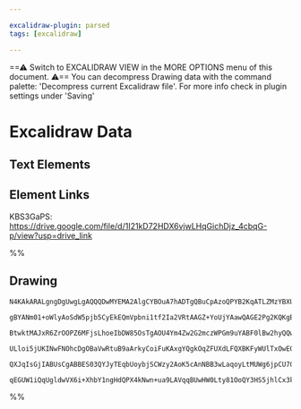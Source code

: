 ```yaml
---

excalidraw-plugin: parsed
tags: [excalidraw]

---
```

==⚠  Switch to EXCALIDRAW VIEW in the MORE OPTIONS menu of this document. ⚠== You can decompress Drawing data with the command palette: 'Decompress current Excalidraw file'. For more info check in plugin settings under 'Saving'


# Excalidraw Data
## Text Elements
## Element Links
KBS3GaPS: https://drive.google.com/file/d/1I21kD72HDX6vjwLHqGichDjz_4cbqG-p/view?usp=drive_link

%%
## Drawing
```compressed-json
N4KAkARALgngDgUwgLgAQQQDwMYEMA2AlgCYBOuA7hADTgQBuCpAzoQPYB2KqATLZMzYBXUtiRoIACyhQ4zZAHoFAc0JRJQgEYA6bGwC2CgF7N6hbEcK4OCtptbErHALRY8RMpWdx8Q1TdIEfARcZgRmBShcZQUebQBWbQBGGjoghH0EDihmbgBtcDBQMBKIEm4IAGkAIQBlAGYAcVwABVrUkshYRAqMzQRiYlxNYI7SzG5neIAOOIB2eP5SmEn6

gBYANm01+oWlyAoSdW5pjb5CyEkEQmVpbni1tf2Ia2VRtAAGZ+YoUjYAawQAGE2Pg2KQKgBiJIIGEwsaQTS4bD/ZR/IQcYggsEQiS/azMOC4QLZBEQABmhHw+FqsHe6EEHjJPz+gIA6kdJNxzp0ICyAQhaTB6XzQeVnujbhxwrk0Elnmwidg1Cs5R8vhcIGjhHAAJLEWWoPIAXWe5PImX13A4Qmpz0ImKwFVwHzJ6Mx0uYhuKvO64lQ9QuAF9vgg

BtwktMAJxR6ZrOOPZ6MFjsLhoeIbDW85OsTgAOU4Ym4Zw2G2mczWPGm9uYABF0lBw2hyQQws9NMJMQBRYKZbKGm12zVCOBDRvECNzKuzD5R+I8D6nZ5EDj/CrSWTyJRkQiMbTKNhsN4IXQGBSU4IKYgKJK6nhJf61qcACVrAA0NvQAFYUAAyz4AR0acxJFrL8jAAfTWbBNCA7wFDMBAKAAfiEQkAF4d0YCCVzXZc2BRJtUBbfA201Zh3H9ApOjAe

ULloi5jUKINwFNOhcDgOBaVwRtuB9aArkyCoiFuKAxgYQgkOqZFUXdLFQXBKFyWUlTxOwEQSSgXVG30WlWWBBTcXQaFYVMtSNKyLSdOklFtQxeScQqfEOEJYlLPM0hNO0jIADEqRpOl/VFJklggdTPMs7zdN+AUOWIY40B5SBwq8nS9IFIURUZcVCjCizsiigAlYQpRlCNQpSyKdIAeSVFUI3VCr8qs3zOCgHzcH0KlVVQRZcsqgqdJ8trakIIx/

QXJqIsGjIABUsCgABBES03QYJyTEqbUoybjSCWzy2AoK5cAnNBB3wLaqoyLtMUWg6jpCU70GJP4qEumb9Du17ZvgIK5PEii/mpN9uCjCttB4PrSkB0F8AATW4BYtgzSHQqMQ99D4zV6AIIR/SSZj3pa/Rivsz1DQgf7QrREhRvG7ks0gGniFpBA4HuanSBIABZNhiAQG7hmCJ6SLI0pmexRS0B9SBqlBJ7KeUJEAAp7zmaheCSdXNe1j4EgASjJQ

qEGUW1iQqUgldwVX6i+XhbY1ngHdQPX4kNwn+ua9LAVqqBUwHW0Lty81OoQY3HS5jhlCx3ksiFojfjx55sCIdm0EThBng4UPuAzhUhCgFd/Qzj3SjsL8EGwHJamzuBef5wWRiI0XM9y5E/cYWbD3wGPSj9CowmCKvUzJdSfgMH6ejOwP8MIkXW1b3l8FCJbh877vrUD5jwBDOgL3CPiWKDIA
```
%%